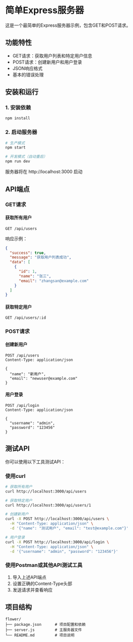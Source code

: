 # 简单Express服务器

这是一个最简单的Express服务器示例，包含GET和POST请求。

## 功能特性

- GET请求：获取用户列表和特定用户信息
- POST请求：创建新用户和用户登录
- JSON响应格式
- 基本的错误处理

## 安装和运行

### 1. 安装依赖
```bash
npm install
```

### 2. 启动服务器
```bash
# 生产模式
npm start

# 开发模式（自动重启）
npm run dev
```

服务器将在 http://localhost:3000 启动

## API端点

### GET请求

#### 获取所有用户
```
GET /api/users
```

响应示例：
```json
{
  "success": true,
  "message": "获取用户列表成功",
  "data": [
    {
      "id": 1,
      "name": "张三",
      "email": "zhangsan@example.com"
    }
  ]
}
```

#### 获取特定用户
```
GET /api/users/:id
```

### POST请求

#### 创建新用户
```
POST /api/users
Content-Type: application/json

{
  "name": "新用户",
  "email": "newuser@example.com"
}
```

#### 用户登录
```
POST /api/login
Content-Type: application/json

{
  "username": "admin",
  "password": "123456"
}
```

## 测试API

你可以使用以下工具测试API：

### 使用curl

```bash
# 获取所有用户
curl http://localhost:3000/api/users

# 获取特定用户
curl http://localhost:3000/api/users/1

# 创建新用户
curl -X POST http://localhost:3000/api/users \
  -H "Content-Type: application/json" \
  -d '{"name": "测试用户", "email": "test@example.com"}'

# 用户登录
curl -X POST http://localhost:3000/api/login \
  -H "Content-Type: application/json" \
  -d '{"username": "admin", "password": "123456"}'
```

### 使用Postman或其他API测试工具

1. 导入上述API端点
2. 设置正确的Content-Type头部
3. 发送请求并查看响应

## 项目结构

```
flower/
├── package.json      # 项目配置和依赖
├── server.js         # 主服务器文件
└── README.md         # 项目说明
``` 